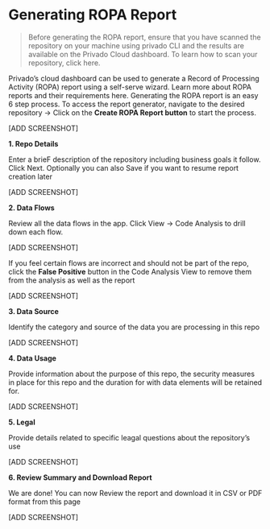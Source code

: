 # Generating ROPA Report

> Before generating the ROPA report, ensure that you have scanned the repository on your machine using privado CLI and the results are available on the Privado Cloud dashboard. To learn how to scan your repository, click here.

Privado’s cloud dashboard can be used to generate a Record of Processing Activity (ROPA) report using a self-serve wizard. Learn more about ROPA reports and their requirements here. Generating the ROPA report is an easy 6 step process. To access the report generator, navigate to the desired repository → Click on the **Create ROPA Report button** to start the process.

[ADD SCREENSHOT]

**1. Repo Details**

Enter a brieF description of the repository including business goals it follow. Click Next. Optionally you can also Save if you want to resume report creation later 

[ADD SCREENSHOT]

**2. Data Flows**

Review all the data flows in the app. Click View → Code Analysis to drill down each flow. 

[ADD SCREENSHOT]

If you feel certain flows are incorrect and should not be part of the repo, click the **False Positive** button in the Code Analysis View to remove them from the analysis as well as the report

[ADD SCREENSHOT]

**3. Data Source**

Identify the category and source of the data you are processing in this repo

[ADD SCREENSHOT]

**4. Data Usage**

Provide information about the purpose of this repo, the security measures in place for this repo and the duration for with data elements will be retained for. 

[ADD SCREENSHOT]

**5. Legal**

Provide details related to specific leagal questions about the repository’s use

[ADD SCREENSHOT]

**6. Review Summary and Download Report**

We are done! You can now Review the report and download it in CSV or PDF format from this page

[ADD SCREENSHOT]
